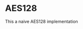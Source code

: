 # AES128                                                                                             
This a naive  AES128 implementation
              
